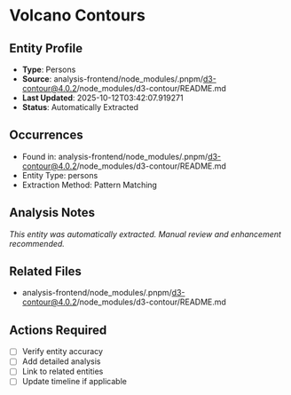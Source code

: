 # Volcano Contours

## Entity Profile
- **Type**: Persons
- **Source**: analysis-frontend/node_modules/.pnpm/d3-contour@4.0.2/node_modules/d3-contour/README.md
- **Last Updated**: 2025-10-12T03:42:07.919271
- **Status**: Automatically Extracted

## Occurrences
- Found in: analysis-frontend/node_modules/.pnpm/d3-contour@4.0.2/node_modules/d3-contour/README.md
- Entity Type: persons
- Extraction Method: Pattern Matching

## Analysis Notes
*This entity was automatically extracted. Manual review and enhancement recommended.*

## Related Files
- analysis-frontend/node_modules/.pnpm/d3-contour@4.0.2/node_modules/d3-contour/README.md

## Actions Required
- [ ] Verify entity accuracy
- [ ] Add detailed analysis
- [ ] Link to related entities
- [ ] Update timeline if applicable
